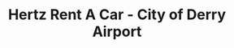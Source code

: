 ---
title: "Hertz Rent A Car - City of Derry Airport"
address: "Hertz Rent A Car - City of Derry Airport, Arrivals Hall City of Derry Airport, Eglinton, Co. Derry, BT47 3PY"
tel: "+44 (0)28 7181 1994"
county: "Derry"
category: "Car Hire"
type: "Content"
lat: "54.9918098449707"
lng: "-7.320168972015381"
---